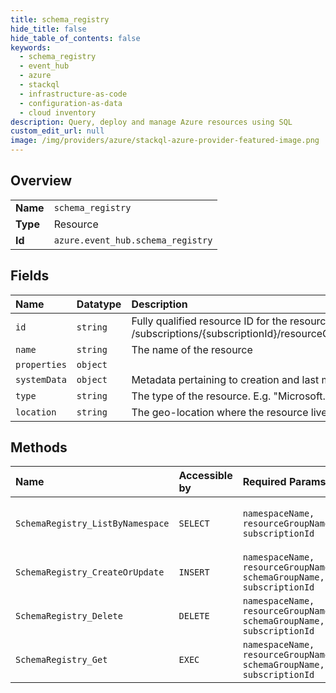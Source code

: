 ```yaml
---
title: schema_registry
hide_title: false
hide_table_of_contents: false
keywords:
  - schema_registry
  - event_hub
  - azure    
  - stackql
  - infrastructure-as-code
  - configuration-as-data
  - cloud inventory
description: Query, deploy and manage Azure resources using SQL
custom_edit_url: null
image: /img/providers/azure/stackql-azure-provider-featured-image.png
---
```

  
    

## Overview
<table><tbody>
<tr><td><b>Name</b></td><td><code>schema_registry</code></td></tr>
<tr><td><b>Type</b></td><td>Resource</td></tr>
<tr><td><b>Id</b></td><td><code>azure.event_hub.schema_registry</code></td></tr>
</tbody></table>

## Fields
| Name | Datatype | Description |
|:-----|:---------|:------------|
| `id` | `string` | Fully qualified resource ID for the resource. Ex - /subscriptions/{subscriptionId}/resourceGroups/{resourceGroupName}/providers/{resourceProviderNamespace}/{resourceType}/{resourceName} |
| `name` | `string` | The name of the resource |
| `properties` | `object` |  |
| `systemData` | `object` | Metadata pertaining to creation and last modification of the resource. |
| `type` | `string` | The type of the resource. E.g. "Microsoft.EventHub/Namespaces" or "Microsoft.EventHub/Namespaces/EventHubs" |
| `location` | `string` | The geo-location where the resource lives |
## Methods
| Name | Accessible by | Required Params | Description |
|:-----|:--------------|:----------------|:------------|
| `SchemaRegistry_ListByNamespace` | `SELECT` | `namespaceName, resourceGroupName, subscriptionId` | Gets all the Schema Groups in a Namespace. |
| `SchemaRegistry_CreateOrUpdate` | `INSERT` | `namespaceName, resourceGroupName, schemaGroupName, subscriptionId` |  |
| `SchemaRegistry_Delete` | `DELETE` | `namespaceName, resourceGroupName, schemaGroupName, subscriptionId` |  |
| `SchemaRegistry_Get` | `EXEC` | `namespaceName, resourceGroupName, schemaGroupName, subscriptionId` |  |
